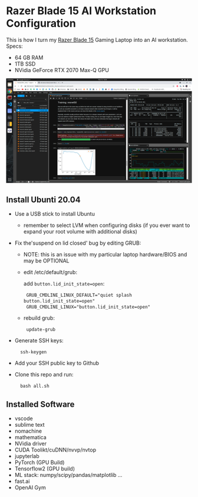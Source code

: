 # Razer Blade 15 AI Workstation Configuration

This is how I turn my [Razer Blade 15](https://www.amazon.com/gp/product/B086MFZBM9/ref=ppx_yo_dt_b_search_asin_title?ie=UTF8&th=1) Gaming Laptop into an AI workstation. Specs:
   - 64 GB RAM
   - 1TB SSD
   - NVidia GeForce RTX 2070 Max-Q GPU

![AI Workstation](./scrnshot.png)

## Install Ubunti 20.04
 - Use a USB stick to install Ubuntu
   - remember to select LVM when configuring disks (if you ever want to expand your root volume with additional disks)
 - Fix the'suspend on lid closed' bug by editing GRUB:
   - NOTE: this is an issue with my particular laptop hardware/BIOS and may be OPTIONAL
   - edit /etc/default/grub:

        add `button.lid_init_state=open`:

          GRUB_CMDLINE_LINUX_DEFAULT="quiet splash button.lid_init_state=open"
          GRUB_CMDLINE_LINUX="button.lid_init_state=open"
   - rebuild grub:

	      update-grub
- Generate SSH keys:

        ssh-keygen

- Add your SSH public key to Github

- Clone this repo and run:

        bash all.sh
## Installed Software
  - vscode
  - sublime text
  - nomachine
  - mathematica
  - NVidia driver
  - CUDA Toolikt/cuDNN/nvvp/nvtop
  - jupyterlab
  - PyTorch (GPU Build)
  - Tensorflow2 (GPU build)
  - ML stack: numpy/scipy/pandas/matplotlib ...
  - fast.ai
  - OpenAI Gym

